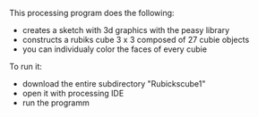 
This processing program does the following:
- creates a sketch with 3d graphics with the peasy library
- constructs a rubiks cube 3 x 3 composed of 27 cubie objects
- you can individualy color the faces of every cubie 

To run it:
- download the entire subdirectory "Rubickscube1"
- open it with processing IDE
- run the programm
